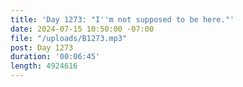 ```yaml
---
title: 'Day 1273: "I''m not supposed to be here."'
date: 2024-07-15 10:50:00 -07:00
file: "/uploads/B1273.mp3"
post: Day 1273
duration: '00:06:45'
length: 4924616
---
```


